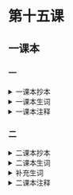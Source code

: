 # 第十五课

## 一课本

### 一
<details><summary>一课本抄本</summary>
银行还钱 -》评价动作或行为

```
林娜：    力波， 你来的真早！
丁力波:   刚才、银行人少， 不用排队。 林娜， 你今天穿得很漂亮啊
林娜：    是吗？我来银行还钱， 下午我还要去王府井买东西
丁力波：  今天一英镑多少人民币
林娜：    一英镑换是一块五毛七分人民币。 明天我要去上海旅行， 得用人民币。
丁力波：  什么？ 明天你要去上海吗？ 你刚从西安回北京。【1】你真喜欢旅行！ 在西安玩儿的好不好？
林娜：    我玩儿得非常好。
丁力波：  吃的怎么样？
林娜：    车的还可以。【2】 这次住的不太好。
丁力波：  你参观兵马俑了没有？
林娜：    我参观兵马俑了。 我还买了很多明信片，你到我那儿去看看吧。
丁力波：  好啊。 我也很想去西安旅行。【3】
林娜：    小姐， 我想用英镑换人民币。这是五百英镑。
工作人员：好， 给您五千七百八十五块人民币。 数一数。
```

</details>

<details><summary>一课本生词</summary>
|   |   |   |
|---|---|---|
|的|StPt|吃的很好， 穿得很漂亮， 玩儿得很好|
|早|A|来的很早，去的太早，到的很早，睡觉不早，你早，都很早|
| 银行 |N|中国银行|
|少|A|人少，银行很少，也很少，不少，|
|排队|VO|不用排队，排队买书，排队挂号，排两个队|
|》排|V|   |
|》队|N|   |
|换|V|换钱，换书，换光盘|
|英镑|N|换英镑，一英镑，五百英镑|
|人民币|N|换人民币|
|》人民|N|中国人民银行，加拿大人民|
|得|OpV|得还钱，得排队，得复习语法|
|用|V|用钱，用一下电话，用英镑换人民币，得用人民币，用一用|
|刚|Adv|刚回北京，刚去银行|
|从|Prep|从美国回中国，从上海到北京|
|非常|Adv|非常早，非常漂亮|
|次|M|这次，那次，一次|
|参观|V|参观学院，参观医院，参观公司|
|兵马俑|N|参观兵马俑|
|兵|N|   |
|明信片|N|很多明信片，一张明信片，美术明信片|
|》信|N|   |
|该|V|该你了，该我（换钱）了，该塔（念）了|
|工作人员|   |银行工作人员，邮局工作人员，一位工作人员|
|》人员|N|   |
|千|Nu|两千，五千，八千|
|数|V|数一数，数数，数钱，数人民币|
|王府井|PN|   |
|西安|PN|   |

</details>

<details><summary>一课本注释</summary>
#### 【1】你刚从西安回北京。
从+N/NP precedes verb = starting point of an action
Cong2 combines into a prepositional phrase. It's objext usually is a time or place. If the object does not denote a location, 这儿 那儿should be used to complete the preposition.
- 我从学院去邮局。
- 他从英国来中国。
- 他从力波哪儿来。
- 他从谁哪儿来？
- 陈老师从我这儿去银行。

#### 【2】 吃的还可以
可以 as adjective = 'good, not bad' 
还可以 = passable

#### 【3】 看，该你了。
该+N/NP/Pr（+V）+了 = somebody's turn to do something


</details>

### 二
<details><summary>二课本抄本</summary>

```
马大为:   林娜，早！【4】 好久不见，你回英国了吗？
林娜：    我没有回英国，我去上海了，昨天刚回北京。
马大为:   刚才宋华来了，他也问我，林娜去哪儿了。
林娜：    我给宋华写信了，他怎么不知道？他现在在哪儿？
马大为：  他回宿舍了。上海怎么样？听说这两年上海发展得非常快，是不是？
林娜：    是啊，伤害很大，也非常漂亮。那儿银行多，商场多，我很喜欢上海。
马大为：  上海东西贵不贵？
林娜：    东西不太贵。上海人做衣服的真好，我买了很多件。
马大为：  上海人喜欢说上海话，他们普通话说的怎么样？
林娜：    他们普通话说的很好， 年轻人英语说得也很流利。
马大为：  你学妹学上海话？
林娜：    学了。我会说 “阿拉勿懂”。【5】
马大为：  你说什么？我不懂。
林娜：    这就是上海话的 “我不懂”。【6】
```
</details>

<details><summary>二课本生词</summary>
|   |   |   |
|---|---|---|
|好久不见|IE|   |
|好久|A|   |
|见|V|   |
|发展|V|   |
|快|A|发展得非常快，说的很快，念的不快|
|话|N|上海话，西安话，中国话|
|普通话|N|说普通话，学习普通话|
|普通|A|   |
|年轻|A|年轻人，非常年轻|
|轻|A|   |
|流利|A|说得很流利，念的非常流利，流利的汉语，流利的英语，流利的普通话|
|懂|V|懂上海话，不懂英语，懂不懂|
|就|Adv|就是，就是他，就是这个|
</details>

<details><summary>补充生词</summary>
|   |   |   |
|---|---|---|
|美元|N|   |
|欧元|N|   |
|加元|N|   |
|元|M|   |
|汇率|N|   |
|现金|N|   |
|信用卡|N|   |
|亚洲学习|   |   |
|城市|N|   |
|地方|N|   |
|儿子|N|   |
|菜|N|   |
</details>

<details><summary>二课本注释</summary>
#### 【4】 林娜， 早！
Good morning, common greeting

#### 【5】 我会说 “阿拉勿懂”
Alawudong is shanghainese for wobudong


#### 【6】 这就是上海话的“我不懂”。
In this sentence 就 has the function of emphasis. To confirm or stress a fact.
- 这就是北京。
- 就是这个人。
</details>